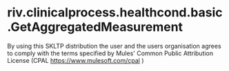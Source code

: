 # riv.clinicalprocess.healthcond.basic.GetAggregatedMeasurement

By using this SKLTP distribution the user and the users organisation agrees to comply with the terms specified by Mules' Common Public Attribution License (CPAL https://www.mulesoft.com/cpal )
